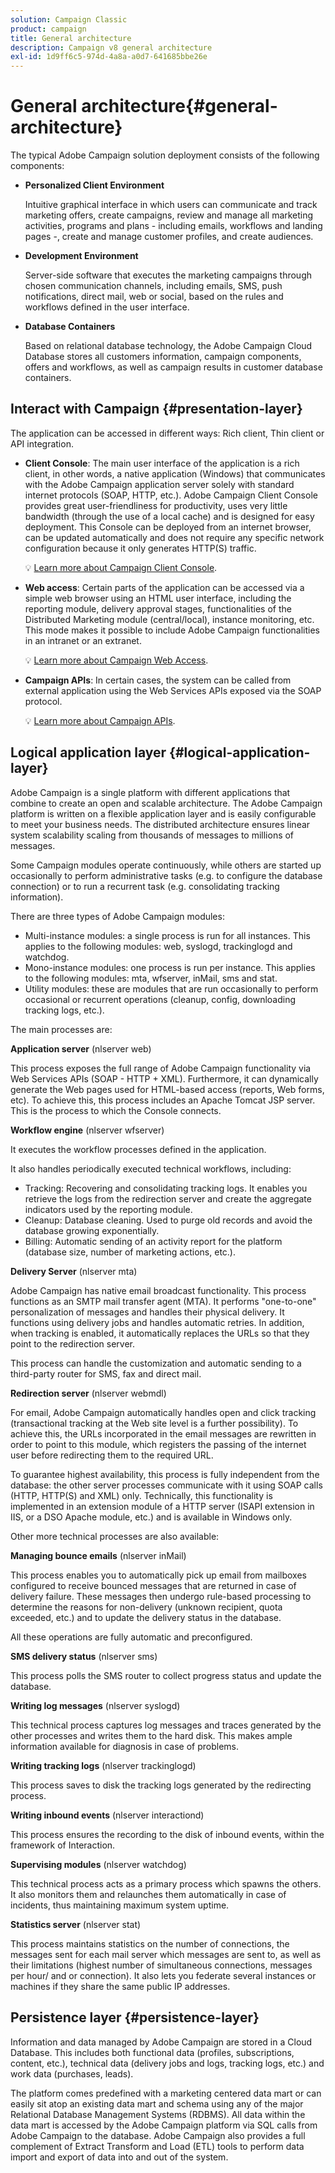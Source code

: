 ```yaml
---
solution: Campaign Classic
product: campaign
title: General architecture
description: Campaign v8 general architecture
exl-id: 1d9ff6c5-974d-4a8a-a0d7-641685bbe26e
---
```

# General architecture{#general-architecture}

The typical Adobe Campaign solution deployment consists of the following components:

* **Personalized Client Environment**

  Intuitive graphical interface in which users can communicate and track marketing offers, create campaigns, review and manage all marketing activities, programs and plans - including emails, workflows and landing pages -, create and manage customer profiles, and create audiences.

* **Development Environment**

  Server-side software that executes the marketing campaigns through chosen communication channels, including emails, SMS, push notifications, direct mail, web or social, based on the rules and workflows defined in the user interface.

* **Database Containers**

  Based on relational database technology, the Adobe Campaign Cloud Database stores all customers information, campaign components, offers and workflows, as well as campaign results in customer database containers.

## Interact with Campaign  {#presentation-layer}

The application can be accessed in different ways: Rich client, Thin client or API integration.

* **Client Console**: The main user interface of the application is a rich client, in other words, a native application (Windows) that communicates with the Adobe Campaign application server solely with standard internet protocols (SOAP, HTTP, etc.). Adobe Campaign Client Console provides great user-friendliness for productivity, uses very little bandwidth (through the use of a local cache) and is designed for easy deployment. This Console can be deployed from an internet browser, can be updated automatically and does not require any specific network configuration because it only generates HTTP(S) traffic. 

  :bulb: [Learn more about Campaign Client Console](../start/connect.md).

* **Web access**: Certain parts of the application can be accessed via a simple web browser using an HTML user interface, including the reporting module, delivery approval stages, functionalities of the Distributed Marketing module (central/local), instance monitoring, etc. This mode makes it possible to include Adobe Campaign functionalities in an intranet or an extranet. 

  :bulb: [Learn more about Campaign Web Access](../start/connect.md).
  
* **Campaign APIs**: In certain cases, the system can be called from external application using the Web Services APIs exposed via the SOAP protocol. 

  :bulb: [Learn more about Campaign APIs](../dev/api.md).

## Logical application layer {#logical-application-layer}

Adobe Campaign is a single platform with different applications that combine to create an open and scalable architecture. The Adobe Campaign platform is written on a flexible application layer and is easily configurable to meet your business needs. The distributed architecture ensures linear system scalability scaling from thousands of messages to millions of messages.

Some Campaign modules operate continuously, while others are started up occasionally to perform administrative tasks (e.g. to configure the database connection) or to run a recurrent task (e.g. consolidating tracking information).

There are three types of Adobe Campaign modules:

* Multi-instance modules: a single process is run for all instances. This applies to the following modules: web, syslogd, trackinglogd and watchdog.
* Mono-instance modules: one process is run per instance. This applies to the following modules: mta, wfserver, inMail, sms and stat.
* Utility modules: these are modules that are run occasionally to perform occasional or recurrent operations (cleanup, config, downloading tracking logs, etc.).

The main processes are:

**Application server** (nlserver web)

This process exposes the full range of Adobe Campaign functionality via Web Services APIs (SOAP - HTTP + XML). Furthermore, it can dynamically generate the Web pages used for HTML-based access (reports, Web forms, etc). To achieve this, this process includes an Apache Tomcat JSP server. This is the process to which the Console connects.

**Workflow engine** (nlserver wfserver)

It executes the workflow processes defined in the application.

It also handles periodically executed technical workflows, including:

* Tracking: Recovering and consolidating tracking logs. It enables you retrieve the logs from the redirection server and create the aggregate indicators used by the reporting module.
* Cleanup: Database cleaning. Used to purge old records and avoid the database growing exponentially.
* Billing: Automatic sending of an activity report for the platform (database size, number of marketing actions, etc.).

**Delivery Server** (nlserver mta)

Adobe Campaign has native email broadcast functionality. This process functions as an SMTP mail transfer agent (MTA). It performs "one-to-one" personalization of messages and handles their physical delivery. It functions using delivery jobs and handles automatic retries. In addition, when tracking is enabled, it automatically replaces the URLs so that they point to the redirection server.

This process can handle the customization and automatic sending to a third-party router for SMS, fax and direct mail.

**Redirection server** (nlserver webmdl)

For email, Adobe Campaign automatically handles open and click tracking (transactional tracking at the Web site level is a further possibility). To achieve this, the URLs incorporated in the email messages are rewritten in order to point to this module, which registers the passing of the internet user before redirecting them to the required URL.

To guarantee highest availability, this process is fully independent from the database: the other server processes communicate with it using SOAP calls (HTTP, HTTP(S) and XML) only. Technically, this functionality is implemented in an extension module of a HTTP server (ISAPI extension in IIS, or a DSO Apache module, etc.) and is available in Windows only.

Other more technical processes are also available:

**Managing bounce emails** (nlserver inMail)

This process enables you to automatically pick up email from mailboxes configured to receive bounced messages that are returned in case of delivery failure. These messages then undergo rule-based processing to determine the reasons for non-delivery (unknown recipient, quota exceeded, etc.) and to update the delivery status in the database.

All these operations are fully automatic and preconfigured.

**SMS delivery status** (nlserver sms)

This process polls the SMS router to collect progress status and update the database.

**Writing log messages** (nlserver syslogd)

This technical process captures log messages and traces generated by the other processes and writes them to the hard disk. This makes ample information available for diagnosis in case of problems.

**Writing tracking logs** (nlserver trackinglogd)

This process saves to disk the tracking logs generated by the redirecting process.

**Writing inbound events** (nlserver interactiond)

This process ensures the recording to the disk of inbound events, within the framework of Interaction.

**Supervising modules** (nlserver watchdog)

This technical process acts as a primary process which spawns the others. It also monitors them and relaunches them automatically in case of incidents, thus maintaining maximum system uptime.

**Statistics server** (nlserver stat)

This process maintains statistics on the number of connections, the messages sent for each mail server which messages are sent to, as well as their limitations (highest number of simultaneous connections, messages per hour/ and or connection). It also lets you federate several instances or machines if they share the same public IP addresses.

## Persistence layer {#persistence-layer}

Information and data managed by Adobe Campaign are stored in a Cloud Database. This includes both functional data (profiles, subscriptions, content, etc.), technical data (delivery jobs and logs, tracking logs, etc.) and work data (purchases, leads).

The platform comes predefined with a marketing centered data mart or can easily sit atop an existing data mart and schema using any of the major Relational Database Management Systems (RDBMS). All data within the data mart is accessed by the Adobe Campaign platform via SQL calls from Adobe Campaign to the database. Adobe Campaign also provides a full complement of Extract Transform and Load (ETL) tools to perform data import and export of data into and out of the system.
